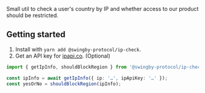Small util to check a user's country by IP and whether access to our product should be restricted.

## Getting started

1. Install with `yarn add @swingby-protocol/ip-check`.
2. Get an API key for [ipapi.co](https://ipapi.co). (Optional)

```ts
import { getIpInfo, shouldBlockRegion } from '@swingby-protocol/ip-check';

const ipInfo = await getIpInfo({ ip: '…', ipApiKey: '…' });
const yesOrNo = shouldBlockRegion(ipInfo);
```
